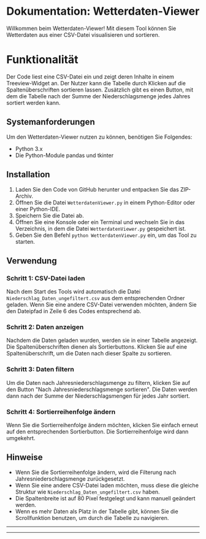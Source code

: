 # Dokumentation: Wetterdaten-Viewer

Willkommen beim Wetterdaten-Viewer! Mit diesem Tool können Sie Wetterdaten aus einer CSV-Datei visualisieren und sortieren.

# Funktionalität 
Der Code liest eine CSV-Datei ein und zeigt deren Inhalte in einem Treeview-Widget an. 
Der Nutzer kann die Tabelle durch Klicken auf die Spaltenüberschriften sortieren lassen. 
Zusätzlich gibt es einen Button, mit dem die Tabelle nach der Summe der Niederschlagsmenge jedes Jahres sortiert werden kann.

## Systemanforderungen

Um den Wetterdaten-Viewer nutzen zu können, benötigen Sie Folgendes:

- Python 3.x
- Die Python-Module pandas und tkinter

## Installation

1. Laden Sie den Code von GitHub herunter und entpacken Sie das ZIP-Archiv.
2. Öffnen Sie die Datei `WetterdatenViewer.py` in einem Python-Editor oder einer Python-IDE.
3. Speichern Sie die Datei ab.
4. Öffnen Sie eine Konsole oder ein Terminal und wechseln Sie in das Verzeichnis, in dem die Datei `WetterdatenViewer.py` gespeichert ist.
5. Geben Sie den Befehl `python WetterdatenViewer.py` ein, um das Tool zu starten.

## Verwendung

### Schritt 1: CSV-Datei laden

Nach dem Start des Tools wird automatisch die Datei `Niederschlag_Daten_ungefiltert.csv` aus dem entsprechenden Ordner geladen. Wenn Sie eine andere CSV-Datei verwenden möchten, ändern Sie den Dateipfad in Zeile 6 des Codes entsprechend ab.

### Schritt 2: Daten anzeigen

Nachdem die Daten geladen wurden, werden sie in einer Tabelle angezeigt. Die Spaltenüberschriften dienen als Sortierbuttons. Klicken Sie auf eine Spaltenüberschrift, um die Daten nach dieser Spalte zu sortieren.

### Schritt 3: Daten filtern

Um die Daten nach Jahresniederschlagsmenge zu filtern, klicken Sie auf den Button "Nach Jahresniederschlagsmenge sortieren". Die Daten werden dann nach der Summe der Niederschlagsmengen für jedes Jahr sortiert.

### Schritt 4: Sortierreihenfolge ändern

Wenn Sie die Sortierreihenfolge ändern möchten, klicken Sie einfach erneut auf den entsprechenden Sortierbutton. Die Sortierreihenfolge wird dann umgekehrt.

## Hinweise

- Wenn Sie die Sortierreihenfolge ändern, wird die Filterung nach Jahresniederschlagsmenge zurückgesetzt.
- Wenn Sie eine andere CSV-Datei laden möchten, muss diese die gleiche Struktur wie `Niederschlag_Daten_ungefiltert.csv` haben.
- Die Spaltenbreite ist auf 80 Pixel festgelegt und kann manuell geändert werden.
- Wenn es mehr Daten als Platz in der Tabelle gibt, können Sie die Scrollfunktion benutzen, um durch die Tabelle zu navigieren.

<hr>


<hr>
